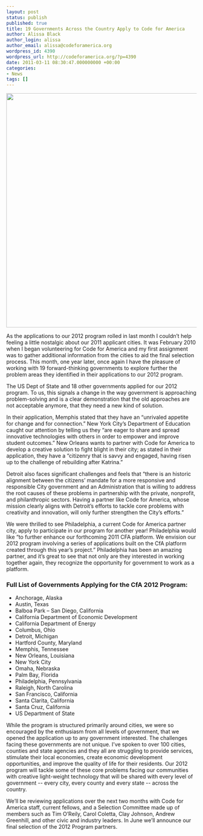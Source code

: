 ```yaml
---
layout: post
status: publish
published: true
title: 19 Governments Across the Country Apply to Code for America
author: Alissa Black
author_login: alissa
author_email: alissa@codeforamerica.org
wordpress_id: 4390
wordpress_url: http://codeforamerica.org/?p=4390
date: 2011-03-11 08:30:47.000000000 +00:00
categories:
- News
tags: []
---
```

<a href="http://codeforamerica.org/wp-content/uploads/2011/03/2012govapps.jpg"><img src="http://codeforamerica.org/wp-content/uploads/2011/03/2012govapps.jpg" alt="" title="2012govapps" width="620" class="aligncenter size-full wp-image-4409" /></a>

As the applications to our 2012 program rolled in last month I couldn’t help feeling a little nostalgic about our 2011 applicant cities. It was February 2010 when I began volunteering for Code for America and my first assignment was to gather additional information from the cities to aid the final selection process. This month, one year later, once again I have the pleasure of working with 19 forward-thinking governments to explore further the problem areas they identified in their applications to our 2012 program. 

The US Dept of State and 18 other governments applied for our 2012 program. To us, this signals a change in the way government is approaching problem-solving and is a clear demonstration that the old approaches are not acceptable anymore, that they need a new kind of solution. 

In their application, Memphis stated that they have an “unrivaled appetite for change and for connection.” New York City’s Department of Education caught our attention by telling us they “are eager to share and spread innovative technologies with others in order to empower and improve student outcomes.” New Orleans wants to partner with Code for America to develop a creative solution to fight blight in their city; as stated in their application, they have a “citizenry that is savvy and engaged, having risen up to the challenge of rebuilding after Katrina.” 

Detroit also faces significant challenges and feels that “there is an historic alignment between the citizens’ mandate for a more responsive and responsible City government and an Administration that is willing to address the root causes of these problems in partnership with the private, nonprofit, and philanthropic sectors. Having a partner like Code for America, whose mission clearly aligns with Detroit’s efforts to tackle core problems with creativity and innovation, will only further strengthen the City’s efforts.”

We were thrilled to see Philadelphia, a current Code for America partner city, apply to participate in our program for another year! Philadelphia would like “to further enhance our forthcoming 2011 CFA platform. We envision our 2012 program involving a series of applications built on the CfA platform created through this year’s project.” Philadelphia has been an amazing partner, and it’s great to see that not only are they interested in working together again, they recognize the opportunity for government to work as a platform.

<h3>Full List of Governments Applying for the CfA 2012 Program:</h3>

<ul>	
	<li>Anchorage, Alaska</li>
	<li>Austin, Texas</li>
	<li>Balboa Park – San Diego, California</li>
	<li>California Department of Economic Development</li>
	<li>California Department of Energy</li>
	<li>Columbus, Ohio</li>
	<li>Detroit, Michigan</li>
	<li>Hartford County, Maryland</li>
	<li>Memphis, Tennessee</li>
	<li>New Orleans, Louisiana</li>
	<li>New York City</li>
	<li>Omaha, Nebraska</li>
	<li>Palm Bay, Florida</li>
	<li>Philadelphia, Pennsylvania</li>
	<li>Raleigh, North Carolina</li>
	<li>San Francisco, California</li>
	<li>Santa Clarita, California</li>
	<li>Santa Cruz, California</li>
	<li>US Department of State</li>
</ul>

While the program is structured primarily around cities, we were so encouraged by the enthusiasm from all levels of government, that we opened the application up to any government interested. The challenges facing these governments are not unique. I’ve spoken to over 100 cities, counties and state agencies and they all are struggling to provide services, stimulate their local economies, create economic development opportunities, and improve the quality of life for their residents. Our 2012 program will tackle some of these core problems facing our communities with creative light-weight technology that will be shared with every level of government -- every city, every county and every state -- across the country.

We’ll be reviewing applications over the next two months with Code for America staff, current fellows, and a Selection Committee made up of members such as Tim O’Reily, Carol Coletta, Clay Johnson, Andrew Greenhill, and other civic and industry leaders. In June we’ll announce our final selection of the 2012 Program partners.
